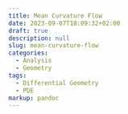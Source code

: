 ```yaml
---
title: Mean Curvature Flow
date: 2023-09-07T18:09:32+02:00
draft: true
description: null
slug: mean-curvature-flow
categories:
  - Analysis
  - Geometry
tags:
  - Differential Geometry
  - PDE
markup: pandoc
---
```

